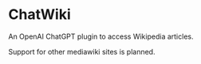 # ChatWiki

An OpenAI ChatGPT plugin to access Wikipedia articles.

Support for other mediawiki sites is planned.
